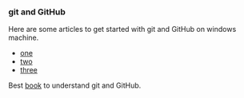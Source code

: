 ### git and GitHub

Here are some articles to get started with git and GitHub on windows machine.
+ [one](https://www.pluralsight.com/guides/using-git-and-github-on-windows)
+ [two](https://designskew.com/blog/how-to-use-git-on-windows/)
+ [three](https://initgeek.com/how-to-use-git-git-bash-and-github/)

Best [book](https://launchschool.com/books/git/) to understand git and GitHub.  
  